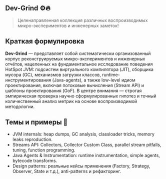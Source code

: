 ## Dev-Grind ⚙️🔥

> Целенаправленная коллекция различных воспроизводимых микро-экспериментов и инженерных заметок!




## Краткая формулировка

**Dev-Grind** — представляет собой систематически организованный корпус реконструируемых микро-экспериментов и инженерных отчётов, нацеленных на фундаментальное исследование поведения HotSpot JVM: подсистем виртуального компилятора (JIT), сборщика мусора (GC), механизмов загрузки классов, runtime-инструментирования (Java-agents), а также low-level идиом проектирования, включая потоковые вычисления (Stream API) и шаблоны проектирования (GoF). 
В центре внимания — строгая эмпирическая проверка научно сформулированных гипотез и точный количественный анализ метрик на основе воспроизводимой методологии.


## Темы и примеры 🔎

- JVM internals: heap dumps, GC analysis, classloader tricks, memory leaks reproduction.  
- Streams API: Сollectors, Collector Custom Class, parallel stream pitfalls, tuning, function programming.  
- Java Agents & Instrumentation: runtime instrumentation, simple agents, bytecode transforms.  
- Design patterns: реальные кейсы применения (Factory, Strategy, Observer, State и т.д.), anti-patterns и рефакторинг.



